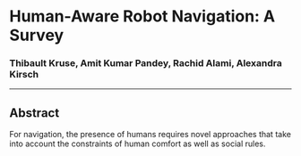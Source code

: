 # Human-Aware Robot Navigation: A Survey

### Thibault Kruse, Amit Kumar Pandey, Rachid Alami, Alexandra Kirsch
---

## Abstract
For navigation, the presence of humans requires novel approaches that take into account the constraints of human comfort as well as social rules.

